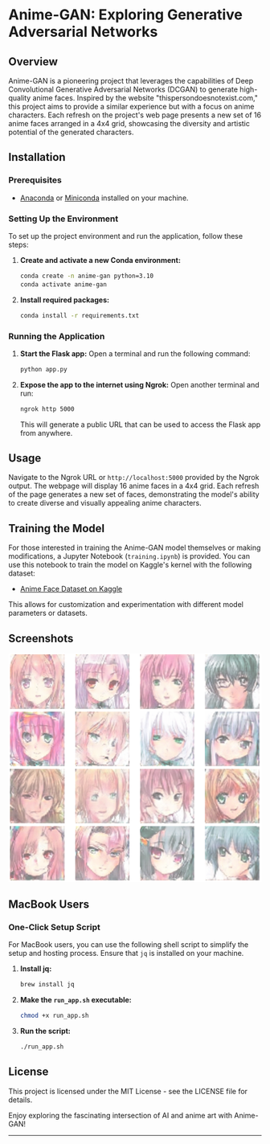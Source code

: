 # Anime-GAN: Exploring Generative Adversarial Networks

## Overview
Anime-GAN is a pioneering project that leverages the capabilities of Deep Convolutional Generative Adversarial Networks (DCGAN) to generate high-quality anime faces. Inspired by the website "thispersondoesnotexist.com," this project aims to provide a similar experience but with a focus on anime characters. Each refresh on the project's web page presents a new set of 16 anime faces arranged in a 4x4 grid, showcasing the diversity and artistic potential of the generated characters.

## Installation

### Prerequisites
- [Anaconda](https://www.anaconda.com/) or [Miniconda](https://docs.anaconda.com/free/miniconda/index.html) installed on your machine.

### Setting Up the Environment
To set up the project environment and run the application, follow these steps:

1. **Create and activate a new Conda environment:**
   ```bash
   conda create -n anime-gan python=3.10
   conda activate anime-gan
   ```

2. **Install required packages:**
   ```bash
   conda install -r requirements.txt
   ```

### Running the Application

1. **Start the Flask app:**
   Open a terminal and run the following command:
   ```bash
   python app.py
   ```

2. **Expose the app to the internet using Ngrok:**
   Open another terminal and run:
   ```bash
   ngrok http 5000
   ```
   This will generate a public URL that can be used to access the Flask app from anywhere.

## Usage
Navigate to the Ngrok URL or `http://localhost:5000` provided by the Ngrok output. The webpage will display 16 anime faces in a 4x4 grid. Each refresh of the page generates a new set of faces, demonstrating the model's ability to create diverse and visually appealing anime characters.

## Training the Model
For those interested in training the Anime-GAN model themselves or making modifications, a Jupyter Notebook (`training.ipynb`) is provided. You can use this notebook to train the model on Kaggle's kernel with the following dataset:
- [Anime Face Dataset on Kaggle](https://www.kaggle.com/datasets/splcher/animefacedataset)

This allows for customization and experimentation with different model parameters or datasets.

## Screenshots
![Screenshot of the generations](Screenshot.png)

## MacBook Users

### One-Click Setup Script
For MacBook users, you can use the following shell script to simplify the setup and hosting process. Ensure that `jq` is installed on your machine.

1. **Install jq:**
   ```bash
   brew install jq
   ```

2. **Make the `run_app.sh` executable:**
   ```bash
   chmod +x run_app.sh
   ```

3. **Run the script:**
   ```bash
   ./run_app.sh
   ```

## License
This project is licensed under the MIT License - see the LICENSE file for details.

Enjoy exploring the fascinating intersection of AI and anime art with Anime-GAN!

---
